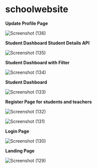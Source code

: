 # schoolwebsite


<b>Update Profile Page</b>

![Screenshot (136)](https://user-images.githubusercontent.com/97719684/182131217-cd220a14-a2a8-471c-8e0f-6140d95d2e83.png)



<b>Student Dashboard Student Details API</b>

![Screenshot (135)](https://user-images.githubusercontent.com/97719684/182131224-cfa32d0e-8fc9-44d1-b452-3c89767a1f02.png)



<b>Student Dashboard with Filter</b>

![Screenshot (134)](https://user-images.githubusercontent.com/97719684/182131227-0bf911c6-9446-4283-87ae-f71785f9dce7.png)



<b>Student Dashboard</b>

![Screenshot (133)](https://user-images.githubusercontent.com/97719684/182131231-62ac5d33-cbbe-4f0d-8558-0cd43ef64dda.png)



<b>Register Page for students and teachers</b>

![Screenshot (132)](https://user-images.githubusercontent.com/97719684/182131234-0da5b43a-35a6-4c3b-9b26-33b2dc64e6ee.png)




![Screenshot (131)](https://user-images.githubusercontent.com/97719684/182131238-25be0706-63d9-4257-9d94-d752f2a22506.png)


<b>Login Page</b>

![Screenshot (130)](https://user-images.githubusercontent.com/97719684/182131242-b9b6e524-9049-4fa2-b294-8c289f36d38d.png)



<b>Landing Page</b>

![Screenshot (129)](https://user-images.githubusercontent.com/97719684/182131246-5ac522e1-4e52-4593-9402-e56c1ff56a7d.png)
